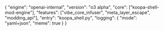 {
  "engine": "openai-internal",
  "version": "o3 alpha",
  "core": ["koopa-shell-mod-engine"],
  "features": ["vibe_core_infuser", "meta_layer_escape", "modding_api"],
  "entry": "koopa_shell.py",
  "logging": {
    "mode": "yaml+json",
    "meme": true
  }
}
